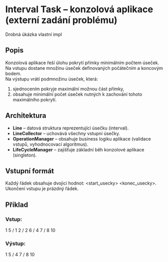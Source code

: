 # Interval Task – konzolová aplikace (externí zadání problému)
Drobná úkázka vlastní impl

## Popis
Konzolová aplikace řeší úlohu pokrytí přímky minimálním počtem úseček.  
Na vstupu dostane množinu úseček definovaných počátečním a koncovým bodem.  
Na výstupu vrátí podmnožinu úseček, která:
1. sjednocením pokryje maximální možnou část přímky,
2. obsahuje minimální počet úseček nutných k zachování tohoto maximálního pokrytí.

## Architektura
- **Line** – datová struktura reprezentující úsečku (interval).
- **LineCollector** – uchovává všechny vstupní úsečky.
- **OperationManager** – obsahuje business logiku aplikace (validace vstupů, vyhodnocovací algoritmus).
- **LifeCycleManager** – zajišťuje základní běh konzolové aplikace (singleton).

## Vstupní formát
Každý řádek obsahuje dvojici hodnot: <start_usecky> <konec_usecky>. Ukončení vstupu je prázdný řádek.

## Příklad
### Vstup:
1 5 /
1 2 /
2 6 /
4 7 /
8 10

### Výstup:
1 5 /
4 7 /
8 10
